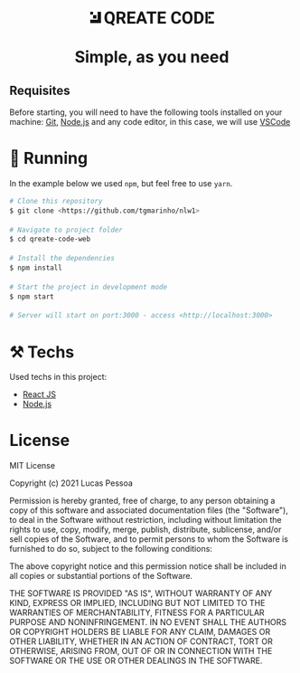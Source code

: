<h1 align="center">
  <img alt="qreate-logo" title="Qreate Code" src="./src/assets/logo.png" />
  <p> Simple, as you need </p>
</h1>

<h2>Requisites</h2>

Before starting, you will need to have the following tools installed on your machine:
[Git](https://git-scm.com), [Node.js](https://nodejs.org/en/) and any code editor, in this case, we will use [VSCode](https://code.visualstudio.com/)

<h1>🎲 Running </h1>

In the example below we used `npm`, but feel free to use `yarn`.

```bash
# Clone this repository
$ git clone <https://github.com/tgmarinho/nlw1>

# Navigate to project folder
$ cd qreate-code-web

# Install the dependencies
$ npm install

# Start the project in development mode
$ npm start

# Server will start on port:3000 - access <http://localhost:3000>
```

<h1>⚒️ Techs</h1>

Used techs in this project:

- [React JS](https://pt-br.reactjs.org/)
- [Node.js](https://nodejs.org/en/)

<h1>License</h1>

MIT License

Copyright (c) 2021 Lucas Pessoa

Permission is hereby granted, free of charge, to any person obtaining a copy
of this software and associated documentation files (the "Software"), to deal
in the Software without restriction, including without limitation the rights
to use, copy, modify, merge, publish, distribute, sublicense, and/or sell
copies of the Software, and to permit persons to whom the Software is
furnished to do so, subject to the following conditions:

The above copyright notice and this permission notice shall be included in all
copies or substantial portions of the Software.

THE SOFTWARE IS PROVIDED "AS IS", WITHOUT WARRANTY OF ANY KIND, EXPRESS OR
IMPLIED, INCLUDING BUT NOT LIMITED TO THE WARRANTIES OF MERCHANTABILITY,
FITNESS FOR A PARTICULAR PURPOSE AND NONINFRINGEMENT. IN NO EVENT SHALL THE
AUTHORS OR COPYRIGHT HOLDERS BE LIABLE FOR ANY CLAIM, DAMAGES OR OTHER
LIABILITY, WHETHER IN AN ACTION OF CONTRACT, TORT OR OTHERWISE, ARISING FROM,
OUT OF OR IN CONNECTION WITH THE SOFTWARE OR THE USE OR OTHER DEALINGS IN THE
SOFTWARE.
